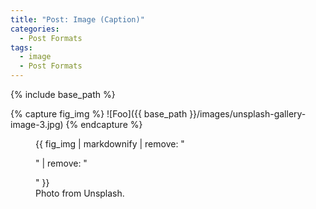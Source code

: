 ```yaml
---
title: "Post: Image (Caption)"
categories:
  - Post Formats
tags:
  - image
  - Post Formats
---
```


{% include base_path %}

{% capture fig_img %}
![Foo]({{ base_path }}/images/unsplash-gallery-image-3.jpg)
{% endcapture %}

<figure>
  {{ fig_img | markdownify | remove: "<p>" | remove: "</p>" }}
  <figcaption>Photo from Unsplash.</figcaption>
</figure>